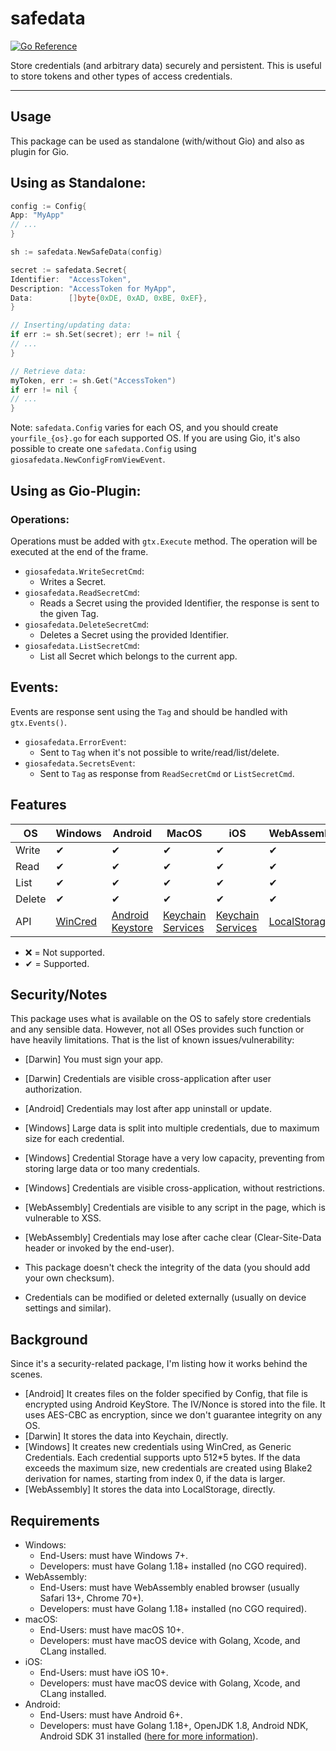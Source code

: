 # safedata

[![Go Reference](https://pkg.go.dev/badge/github.com/gioui-plugins/gio-plugins/safedata.svg)](https://pkg.go.dev/github.com/gioui-plugins/gio-plugins/safedata)

Store credentials (and arbitrary data) securely and persistent. This is useful to store tokens
and other types of access credentials.

--------------

## Usage

This package can be used as standalone (with/without Gio) and also as plugin for Gio.

## Using as Standalone:

```go
config := Config{
App: "MyApp"
// ...
}

sh := safedata.NewSafeData(config)

secret := safedata.Secret{
Identifier:  "AccessToken",
Description: "AccessToken for MyApp",
Data:        []byte{0xDE, 0xAD, 0xBE, 0xEF},
}

// Inserting/updating data:
if err := sh.Set(secret); err != nil {
// ...
}

// Retrieve data:
myToken, err := sh.Get("AccessToken")
if err != nil {
// ...
}
```

Note: `safedata.Config` varies for each OS, and you should create `yourfile_{os}.go` for each
supported OS. If you are using Gio, it's also possible to create one `safedata.Config`
using `giosafedata.NewConfigFromViewEvent`.

## Using as Gio-Plugin:

### Operations:

Operations must be added with `gtx.Execute` method. The operation will be executed at the end of the frame.

- `giosafedata.WriteSecretCmd`:
    - Writes a Secret.
- `giosafedata.ReadSecretCmd`:
    - Reads a Secret using the provided Identifier, the response is sent to the given Tag.
- `giosafedata.DeleteSecretCmd`:
    - Deletes a Secret using the provided Identifier.
- `giosafedata.ListSecretCmd`:
    - List all Secret which belongs to the current app.

## Events:

Events are response sent using the `Tag` and should be handled with `gtx.Events()`.

- `giosafedata.ErrorEvent`:
    - Sent to `Tag` when it's not possible to write/read/list/delete.
- `giosafedata.SecretsEvent`:
    - Sent to `Tag` as response from `ReadSecretCmd` or `ListSecretCmd`.

## Features

| OS     | Windows                                                                 | Android                                                                      | MacOS                                                                                                   | iOS                                                                                                     | WebAssembly                                                                          |
|--------|-------------------------------------------------------------------------|------------------------------------------------------------------------------|---------------------------------------------------------------------------------------------------------|---------------------------------------------------------------------------------------------------------|--------------------------------------------------------------------------------------|
| Write  | ✔                                                                       | ✔                                                                            | ✔                                                                                                       | ✔                                                                                                       | ✔                                                                                    |
| Read   | ✔                                                                       | ✔                                                                            | ✔                                                                                                       | ✔                                                                                                       | ✔                                                                                    |
| List   | ✔                                                                       | ✔                                                                            | ✔                                                                                                       | ✔                                                                                                       | ✔                                                                                    |
| Delete | ✔                                                                       | ✔                                                                            | ✔                                                                                                       | ✔                                                                                                       | ✔                                                                                    |
| API    | [WinCred](https://learn.microsoft.com/en-us/windows/win32/api/wincred/) | [Android Keystore](https://developer.android.com/training/articles/keystore) | [Keychain Services](https://developer.apple.com/documentation/security/keychain_services?language=objc) | [Keychain Services](https://developer.apple.com/documentation/security/keychain_services?language=objc) | [LocalStorage](https://developer.mozilla.org/pt-BR/docs/Web/API/Window/localStorage) |

- ❌ = Not supported.
- ✔ = Supported.

## Security/Notes

This package uses what is available on the OS to safely store
credentials and any sensible data. However, not all OSes provides
such function or have heavily limitations. That is the list of
known issues/vulnerability:

- [Darwin] You must sign your app.
- [Darwin] Credentials are visible cross-application after user authorization.
- [Android] Credentials may lost after app uninstall or update.
- [Windows] Large data is split into multiple credentials, due to maximum size for each credential.
- [Windows] Credential Storage have a very low capacity, preventing from storing large data or too many credentials.
- [Windows] Credentials are visible cross-application, without restrictions.
- [WebAssembly] Credentials are visible to any script in the page, which is vulnerable to XSS.
- [WebAssembly] Credentials may lose after cache clear (Clear-Site-Data header or invoked by the end-user).

- This package doesn't check the integrity of the data (you should add your own checksum).
- Credentials can be modified or deleted externally (usually on device settings and similar).

## Background

Since it's a security-related package, I'm listing how it works behind the scenes.

- [Android] It creates files on the folder specified by Config, that file is encrypted
  using Android KeyStore. The IV/Nonce is stored into the file. It uses AES-CBC as encryption,
  since we don't guarantee integrity on any OS.
- [Darwin] It stores the data into Keychain, directly.
- [Windows] It creates new credentials using WinCred, as Generic Credentials. Each credential
  supports upto 512*5 bytes. If the data exceeds the maximum size, new credentials are created
  using Blake2 derivation for names, starting from index 0, if the data is larger.
- [WebAssembly] It stores the data into LocalStorage, directly.

## Requirements

- Windows:
    - End-Users: must have Windows 7+.
    - Developers: must have Golang 1.18+ installed (no CGO required).
- WebAssembly:
    - End-Users: must have WebAssembly enabled browser (usually Safari 13+, Chrome 70+).
    - Developers: must have Golang 1.18+ installed (no CGO required).
- macOS:
    - End-Users: must have macOS 10+.
    - Developers: must have macOS device with Golang, Xcode, and CLang installed.
- iOS:
    - End-Users: must have iOS 10+.
    - Developers: must have macOS device with Golang, Xcode, and CLang installed.
- Android:
    - End-Users: must have Android 6+.
    - Developers: must have Golang 1.18+, OpenJDK 1.8, Android NDK, Android SDK 31
      installed ([here for more information](https://gioui.org/doc/install/android)).

